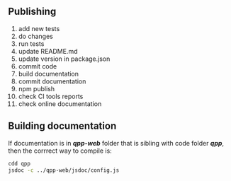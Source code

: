 ## Publishing

1. add new tests
1. do changes
1. run tests
1. update README.md
1. update version in package.json
1. commit code
1. build documentation
1. commit documentation
1. npm publish
1. check CI tools reports
1. check online documentation

## Building documentation

If documentation is in ***qpp-web*** folder that is sibling with code folder ***qpp***, then the corrrect way to compile is:

```bash
cdd qpp
jsdoc -c ../qpp-web/jsdoc/config.js 
```
